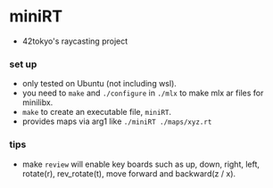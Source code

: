 # miniRT
* 42tokyo's raycasting project

### set up
* only tested on Ubuntu (not including wsl).
* you need to `make` and `./configure` in `./mlx` to make mlx ar files for minilibx.
* `make` to create an executable file, `miniRT`.
* provides maps via arg1 like `./miniRT ./maps/xyz.rt`

### tips
* make `review` will enable key boards such as up, down, right, left, rotate(r), rev_rotate(t), move forward and backward(z / x).


